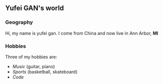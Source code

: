 ## Yufei GAN's world

### Geography

Hi, my name is yufei gan. I come from China and now live in Ann 
Arbor, **MI**

### Hobbies

Three of my hobbies are:

- *Music* (guitar, piano)
- *Sports* (basketball, skateboard)
- *Code*



